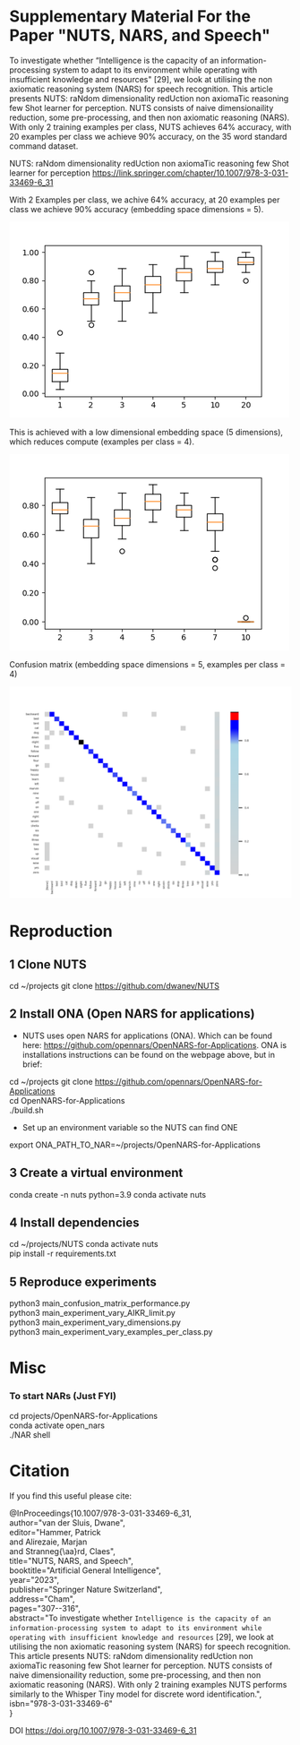 # Supplementary Material For the Paper "NUTS, NARS, and Speech"

To investigate whether “Intelligence is the capacity of an information-processing system to adapt to its environment while operating with insufficient knowledge and resources" [29], we look at utilising the non axiomatic reasoning system (NARS) for speech recognition. This article presents NUTS: raNdom dimensionality redUction non axiomaTic reasoning few Shot learner for perception. NUTS consists of naive dimensionaility reduction, some pre-processing, and then non axiomatic reasoning (NARS). 
With only 2 training examples per class, NUTS achieves 64% accuracy, with 20 examples per class we achieve 90% accuracy, on the 35 word standard command dataset.  

NUTS: raNdom dimensionality redUction non axiomaTic reasoning few Shot learner for perception https://link.springer.com/chapter/10.1007/978-3-031-33469-6_31

With 2 Examples per class, we achive 64% accuracy, at 20 examples per class we achieve 90% accuracy (embedding space dimensions = 5). 

![plot](./figures_used_in_paper/vary_examples_per_class_dimensions_4_AIKR_Limit_10.png)

This is achieved with a low dimensional embedding space (5 dimensions), which reduces compute (examples per class = 4).

![plot](./figures_used_in_paper/vary_reduced_dimensions_dimensions_various_examples_3_.png)

Confusion matrix (embedding space dimensions = 5, examples per class = 4)

![plot](./confusion_matrix_.png)


# Reproduction

## 1 Clone NUTS

cd ~/projects
git clone https://github.com/dwanev/NUTS 

## 2 Install ONA (Open NARS for applications)

 - NUTS uses open NARS for applications (ONA). Which  can be found here: https://github.com/opennars/OpenNARS-for-Applications. ONA is installations instructions can be found on the webpage above, but in brief:

cd ~/projects
git clone https://github.com/opennars/OpenNARS-for-Applications  
cd OpenNARS-for-Applications  
./build.sh  

 - Set up an environment variable so the NUTS can find ONE

export ONA_PATH_TO_NAR=~/projects/OpenNARS-for-Applications 


## 3 Create a virtual environment 

conda create -n nuts python=3.9
conda activate nuts

## 4 Install dependencies 

cd ~/projects/NUTS
conda activate nuts  
pip install -r requirements.txt

## 5 Reproduce experiments 

python3 main_confusion_matrix_performance.py  
python3 main_experiment_vary_AIKR_limit.py  
python3 main_experiment_vary_dimensions.py  
python3 main_experiment_vary_examples_per_class.py 



# Misc

### To start NARs (Just FYI)

cd projects/OpenNARS-for-Applications  
conda activate open_nars  
./NAR shell  


# Citation

If you find this useful please cite:

@InProceedings{10.1007/978-3-031-33469-6_31,  
author="van der Sluis, Dwane",  
editor="Hammer, Patrick  
and Alirezaie, Marjan  
and Stranneg{\aa}rd, Claes",  
title="NUTS, NARS, and Speech",  
booktitle="Artificial General Intelligence",  
year="2023",  
publisher="Springer Nature Switzerland",  
address="Cham",  
pages="307--316",  
abstract="To investigate whether ``Intelligence is the capacity of an information-processing system to adapt to its environment while operating with insufficient knowledge and resources`` [29], we look at utilising the non axiomatic reasoning system (NARS) for speech recognition. This article presents NUTS: raNdom dimensionality redUction non axiomaTic reasoning few Shot learner for perception. NUTS consists of naive dimensionaility reduction, some pre-processing, and then non axiomatic reasoning (NARS). With only 2 training examples NUTS performs similarly to the Whisper Tiny model for discrete word identification.",  
isbn="978-3-031-33469-6"  
}

DOI https://doi.org/10.1007/978-3-031-33469-6_31

